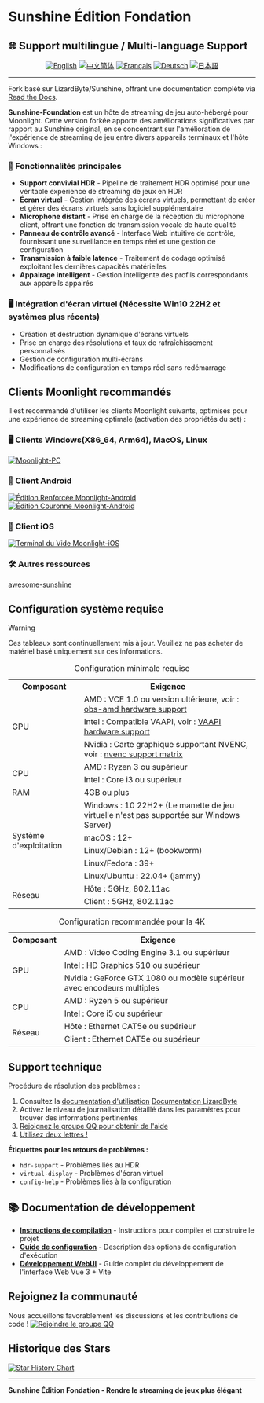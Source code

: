 # Sunshine Édition Fondation

## 🌐 Support multilingue / Multi-language Support

<div align="center">

[![English](https://img.shields.io/badge/English-README.en.md-blue?style=for-the-badge)](README.en.md)
[![中文简体](https://img.shields.io/badge/中文简体-README.zh--CN.md-red?style=for-the-badge)](README.md)
[![Français](https://img.shields.io/badge/Français-README.fr.md-green?style=for-the-badge)](README.fr.md)
[![Deutsch](https://img.shields.io/badge/Deutsch-README.de.md-yellow?style=for-the-badge)](README.de.md)
[![日本語](https://img.shields.io/badge/日本語-README.ja.md-purple?style=for-the-badge)](README.ja.md)

</div>

---

Fork basé sur LizardByte/Sunshine, offrant une documentation complète via [Read the Docs](https://docs.qq.com/aio/DSGdQc3htbFJjSFdO?p=YTpMj5JNNdB5hEKJhhqlSB).

**Sunshine-Foundation** est un hôte de streaming de jeu auto-hébergé pour Moonlight. Cette version forkée apporte des améliorations significatives par rapport au Sunshine original, en se concentrant sur l'amélioration de l'expérience de streaming de jeu entre divers appareils terminaux et l'hôte Windows :

### 🌟 Fonctionnalités principales
- **Support convivial HDR** - Pipeline de traitement HDR optimisé pour une véritable expérience de streaming de jeux en HDR
- **Écran virtuel** - Gestion intégrée des écrans virtuels, permettant de créer et gérer des écrans virtuels sans logiciel supplémentaire
- **Microphone distant** - Prise en charge de la réception du microphone client, offrant une fonction de transmission vocale de haute qualité
- **Panneau de contrôle avancé** - Interface Web intuitive de contrôle, fournissant une surveillance en temps réel et une gestion de configuration
- **Transmission à faible latence** - Traitement de codage optimisé exploitant les dernières capacités matérielles
- **Appairage intelligent** - Gestion intelligente des profils correspondants aux appareils appairés

### 🖥️ Intégration d'écran virtuel (Nécessite Win10 22H2 et systèmes plus récents)
- Création et destruction dynamique d'écrans virtuels
- Prise en charge des résolutions et taux de rafraîchissement personnalisés
- Gestion de configuration multi-écrans
- Modifications de configuration en temps réel sans redémarrage

## Clients Moonlight recommandés

Il est recommandé d'utiliser les clients Moonlight suivants, optimisés pour une expérience de streaming optimale (activation des propriétés du set) :

### 🖥️ Clients Windows(X86_64, Arm64), MacOS, Linux
[![Moonlight-PC](https://img.shields.io/badge/Moonlight-PC-red?style=for-the-badge&logo=windows)](https://github.com/qiin2333/moonlight-qt)

### 📱 Client Android
[![Édition Renforcée Moonlight-Android](https://img.shields.io/badge/Édition_Renforcée-Moonlight--Android-green?style=for-the-badge&logo=android)](https://github.com/qiin2333/moonlight-android/releases/tag/shortcut)
[![Édition Couronne Moonlight-Android](https://img.shields.io/badge/Édition_Couronne-Moonlight--Android-blue?style=for-the-badge&logo=android)](https://github.com/WACrown/moonlight-android)

### 📱 Client iOS
[![Terminal du Vide Moonlight-iOS](https://img.shields.io/badge/Voidlink-Moonlight--iOS-lightgrey?style=for-the-badge&logo=apple)](https://github.com/The-Fried-Fish/VoidLink)

### 🛠️ Autres ressources
[awesome-sunshine](https://github.com/LizardByte/awesome-sunshine)

## Configuration système requise

> [!WARNING]
> Ces tableaux sont continuellement mis à jour. Veuillez ne pas acheter de matériel basé uniquement sur ces informations.

<table>
    <caption id="minimum_requirements">Configuration minimale requise</caption>
    <tr>
        <th>Composant</th>
        <th>Exigence</th>
    </tr>
    <tr>
        <td rowspan="3">GPU</td>
        <td>AMD : VCE 1.0 ou version ultérieure, voir : <a href="https://github.com/obsproject/obs-amd-encoder/wiki/Hardware-Support">obs-amd hardware support</a></td>
    </tr>
    <tr>
        <td>Intel : Compatible VAAPI, voir : <a href="https://www.intel.com/content/www/us/en/developer/articles/technical/linuxmedia-vaapi.html">VAAPI hardware support</a></td>
    </tr>
    <tr>
        <td>Nvidia : Carte graphique supportant NVENC, voir : <a href="https://developer.nvidia.com/video-encode-and-decode-gpu-support-matrix-new">nvenc support matrix</a></td>
    </tr>
    <tr>
        <td rowspan="2">CPU</td>
        <td>AMD : Ryzen 3 ou supérieur</td>
    </tr>
    <tr>
        <td>Intel : Core i3 ou supérieur</td>
    </tr>
    <tr>
        <td>RAM</td>
        <td>4GB ou plus</td>
    </tr>
    <tr>
        <td rowspan="5">Système d'exploitation</td>
        <td>Windows : 10 22H2+ (Le manette de jeu virtuelle n'est pas supportée sur Windows Server)</td>
    </tr>
    <tr>
        <td>macOS : 12+</td>
    </tr>
    <tr>
        <td>Linux/Debian : 12+ (bookworm)</td>
    </tr>
    <tr>
        <td>Linux/Fedora : 39+</td>
    </tr>
    <tr>
        <td>Linux/Ubuntu : 22.04+ (jammy)</td>
    </tr>
    <tr>
        <td rowspan="2">Réseau</td>
        <td>Hôte : 5GHz, 802.11ac</td>
    </tr>
    <tr>
        <td>Client : 5GHz, 802.11ac</td>
    </tr>
</table>

<table>
    <caption id="4k_suggestions">Configuration recommandée pour la 4K</caption>
    <tr>
        <th>Composant</th>
        <th>Exigence</th>
    </tr>
    <tr>
        <td rowspan="3">GPU</td>
        <td>AMD : Video Coding Engine 3.1 ou supérieur</td>
    </tr>
    <tr>
        <td>Intel : HD Graphics 510 ou supérieur</td>
    </tr>
    <tr>
        <td>Nvidia : GeForce GTX 1080 ou modèle supérieur avec encodeurs multiples</td>
    </tr>
    <tr>
        <td rowspan="2">CPU</td>
        <td>AMD : Ryzen 5 ou supérieur</td>
    </tr>
    <tr>
        <td>Intel : Core i5 ou supérieur</td>
    </tr>
    <tr>
        <td rowspan="2">Réseau</td>
        <td>Hôte : Ethernet CAT5e ou supérieur</td>
    </tr>
    <tr>
        <td>Client : Ethernet CAT5e ou supérieur</td>
    </tr>
</table>

## Support technique

Procédure de résolution des problèmes :
1. Consultez la [documentation d'utilisation](https://docs.qq.com/aio/DSGdQc3htbFJjSFdO?p=YTpMj5JNNdB5hEKJhhqlSB) [Documentation LizardByte](https://docs.lizardbyte.dev/projects/sunshine/latest/)
2. Activez le niveau de journalisation détaillé dans les paramètres pour trouver des informations pertinentes
3. [Rejoignez le groupe QQ pour obtenir de l'aide](https://qm.qq.com/cgi-bin/qm/qr?k=5qnkzSaLIrIaU4FvumftZH_6Hg7fUuLD&jump_from=webapi)
4. [Utilisez deux lettres !](https://uuyc.163.com/)

**Étiquettes pour les retours de problèmes :**
- `hdr-support` - Problèmes liés au HDR
- `virtual-display` - Problèmes d'écran virtuel
- `config-help` - Problèmes liés à la configuration

## 📚 Documentation de développement

- **[Instructions de compilation](docs/building.md)** - Instructions pour compiler et construire le projet
- **[Guide de configuration](docs/configuration.md)** - Description des options de configuration d'exécution
- **[Développement WebUI](docs/WEBUI_DEVELOPMENT.md)** - Guide complet du développement de l'interface Web Vue 3 + Vite

## Rejoignez la communauté

Nous accueillons favorablement les discussions et les contributions de code !
[![Rejoindre le groupe QQ](https://pub.idqqimg.com/wpa/images/group.png 'Rejoindre le groupe QQ')](https://qm.qq.com/cgi-bin/qm/qr?k=WC2PSZ3Q6Hk6j8U_DG9S7522GPtItk0m&jump_from=webapi&authKey=zVDLFrS83s/0Xg3hMbkMeAqI7xoHXaM3sxZIF/u9JW7qO/D8xd0npytVBC2lOS+z)

## Historique des Stars

[![Star History Chart](https://api.star-history.com/svg?repos=qiin2333/Sunshine-Foundation&type=Date)](https://www.star-history.com/#qiin2333/Sunshine-Foundation&Date)

---

**Sunshine Édition Fondation - Rendre le streaming de jeux plus élégant**
```